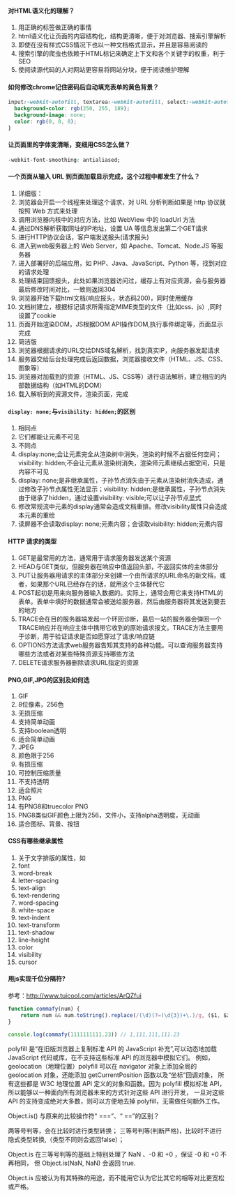 #### 对HTML语义化的理解？
1. 用正确的标签做正确的事情
1. html语义化让页面的内容结构化，结构更清晰，便于对浏览器、搜索引擎解析
1. 即使在没有样式CSS情况下也以一种文档格式显示，并且是容易阅读的
1. 搜索引擎的爬虫也依赖于HTML标记来确定上下文和各个关键字的权重，利于SEO
1. 使阅读源代码的人对网站更容易将网站分块，便于阅读维护理解

#### 如何修改chrome记住密码后自动填充表单的黄色背景？
```css
input:-webkit-autofill, textarea:-webkit-autofill, select:-webkit-autofill {
  background-color: rgb(250, 255, 189);
  background-image: none;
  color: rgb(0, 0, 0);
}
```

#### 让页面里的字体变清晰，变细用CSS怎么做？
```css
-webkit-font-smoothing: antialiased;
```

#### 一个页面从输入 URL 到页面加载显示完成，这个过程中都发生了什么？
1. 详细版：
  1. 浏览器会开启一个线程来处理这个请求，对 URL 分析判断如果是 http 协议就按照 Web 方式来处理
  1. 调用浏览器内核中的对应方法，比如 WebView 中的 loadUrl 方法
  1. 通过DNS解析获取网址的IP地址，设置 UA 等信息发出第二个GET请求
  1. 进行HTTP协议会话，客户端发送报头(请求报头)
  1. 进入到web服务器上的 Web Server，如 Apache、Tomcat、Node.JS 等服务器
  1. 进入部署好的后端应用，如 PHP、Java、JavaScript、Python 等，找到对应的请求处理
  1. 处理结束回馈报头，此处如果浏览器访问过，缓存上有对应资源，会与服务器最后修改时间对比，一致则返回304
  1. 浏览器开始下载html文档(响应报头，状态码200)，同时使用缓存
  1. 文档树建立，根据标记请求所需指定MIME类型的文件（比如css、js）,同时设置了cookie
  1. 页面开始渲染DOM，JS根据DOM API操作DOM,执行事件绑定等，页面显示完成
1. 简洁版
  1. 浏览器根据请求的URL交给DNS域名解析，找到真实IP，向服务器发起请求
  1. 服务器交给后台处理完成后返回数据，浏览器接收文件（HTML、JS、CSS、图象等）
  1. 浏览器对加载到的资源（HTML、JS、CSS等）进行语法解析，建立相应的内部数据结构（如HTML的DOM）
  1. 载入解析到的资源文件，渲染页面，完成

#### `display: none;`与`visibility: hidden;`的区别
1. 相同点
  1. 它们都能让元素不可见
1. 不同点
  1. display:none;会让元素完全从渲染树中消失，渲染的时候不占据任何空间；visibility: hidden;不会让元素从渲染树消失，渲染师元素继续占据空间，只是内容不可见
  1. display: none;是非继承属性，子孙节点消失由于元素从渲染树消失造成，通过修改子孙节点属性无法显示；visibility: hidden;是继承属性，子孙节点消失由于继承了hidden，通过设置visibility: visible;可以让子孙节点显式
  1. 修改常规流中元素的display通常会造成文档重排。修改visibility属性只会造成本元素的重绘
  1. 读屏器不会读取display: none;元素内容；会读取visibility: hidden;元素内容

#### HTTP 请求的类型
1. GET是最常用的方法，通常用于请求服务器发送某个资源
1. HEAD与GET类似，但服务器在响应中值返回头部，不返回实体的主体部分
1. PUT让服务器用请求的主体部分来创建一个由所请求的URL命名的新文档，或者，如果那个URL已经存在的话，就用这个主体替代它
1. POST起初是用来向服务器输入数据的。实际上，通常会用它来支持HTML的表单。表单中填好的数据通常会被送给服务器，然后由服务器将其发送到要去的地方
1. TRACE会在目的服务器端发起一个环回诊断，最后一站的服务器会弹回一个TRACE响应并在响应主体中携带它收到的原始请求报文。TRACE方法主要用于诊断，用于验证请求是否如愿穿过了请求/响应链
1. OPTIONS方法请求web服务器告知其支持的各种功能。可以查询服务器支持哪些方法或者对某些特殊资源支持哪些方法
1. DELETE请求服务器删除请求URL指定的资源

#### PNG,GIF,JPG的区别及如何选
1. GIF
1. 8位像素，256色
  1. 无损压缩
  1. 支持简单动画
  1. 支持boolean透明
  1. 适合简单动画
1. JPEG
  1. 颜色限于256
  1. 有损压缩
  1. 可控制压缩质量
  1. 不支持透明
  1. 适合照片
1. PNG
  1. 有PNG8和truecolor PNG
  1. PNG8类似GIF颜色上限为256，文件小，支持alpha透明度，无动画
  1. 适合图标、背景、按钮

#### CSS有哪些继承属性
1. 关于文字排版的属性，如
  1. font
  1. word-break
  1. letter-spacing
  1. text-align
  1. text-rendering
  1. word-spacing
  1. white-space
  1. text-indent
  1. text-transform
  1. text-shadow
1. line-height
1. color
1. visibility
1. cursor

#### 用js实现千位分隔符?
参考：http://www.tuicool.com/articles/ArQZfui
```javascript
function commafy(num) {
    return num && num.toString().replace(/(\d)(?=(\d{3})+\.)/g, ($1, $2) => $2 + ',');
}

console.log(commafy(1111111111.23)) // 1,111,111,111.23
```



  polyfill 是“在旧版浏览器上复制标准 API 的 JavaScript 补充”,可以动态地加载 JavaScript 代码或库，在不支持这些标准 API 的浏览器中模拟它们。
  例如，geolocation（地理位置）polyfill 可以在 navigator 对象上添加全局的 geolocation 对象，还能添加 getCurrentPosition 函数以及“坐标”回调对象，
  所有这些都是 W3C 地理位置 API 定义的对象和函数。因为 polyfill 模拟标准 API，所以能够以一种面向所有浏览器未来的方式针对这些 API 进行开发，
  一旦对这些 API 的支持变成绝对大多数，则可以方便地去掉 polyfill，无需做任何额外工作。

  Object.is() 与原来的比较操作符“ ===”、“ ==”的区别？

  两等号判等，会在比较时进行类型转换；
  三等号判等(判断严格)，比较时不进行隐式类型转换,（类型不同则会返回false）；

  Object.is 在三等号判等的基础上特别处理了 NaN 、-0 和 +0 ，保证 -0 和 +0 不再相同，
  但 Object.is(NaN, NaN) 会返回 true.

  Object.is 应被认为有其特殊的用途，而不能用它认为它比其它的相等对比更宽松或严格。

